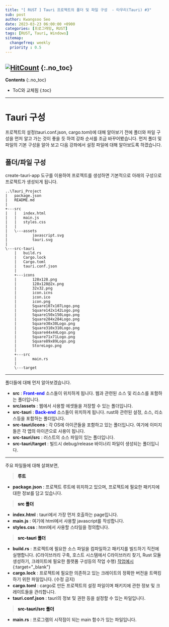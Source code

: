 ```yaml
---
title: "[ RUST ] Tauri 프로젝트의 폴더 및 파일 구성  - 타우리(Tauri) #3"
sub: post
author: Kwangsoo Seo
date: 2023-03-23 06:00:00 +0900
categories: [프로그래밍, RUST]
tags: [RUST, Tauri, Windows]
sitemap:
  changefreq: weekly
  priority : 0.5
---
```

[![HitCount](https://hits.dwyl.com/MonosLab/post28.svg?style=flat-square&show=unique)](http://hits.dwyl.com/MonosLab/post28)
{:.no_toc}
---
**Contents**
{:.no_toc}

* ToC와 교체됨
{:toc}  

---
# Tauri 구성   
프로젝트의 설정(tauri.conf.json, cargo.toml)에 대해 알아보기 전에 폴더와 파일 구성을 먼저 알고 가는 것이 좋을 듯 하여 강좌 순서를 조금 바꾸어봤습니다. 먼저 폴더 및 파일의 기본 구성을 알아 보고 다음 강좌에서 설정 파일에 대해 알아보도록 하겠습니다.

## 폴더/파일 구성   
create-tauri-app 도구를 이용하여 프로젝트를 생성하면 기본적으로 아래의 구성으로 프로젝트가 생성되게 됩니다.   

```   
..\Tauri_Project
|   package.json
|   README.md
|
+---src
|   |   index.html
|   |   main.js
|   |   styles.css
|   |
|   \---assets
|           javascript.svg
|           tauri.svg
|
\---src-tauri
    |   build.rs
    |   Cargo.lock
    |   Cargo.toml
    |   tauri.conf.json
    |
    +---icons
    |       128x128.png
    |       128x128@2x.png
    |       32x32.png
    |       icon.icns
    |       icon.ico
    |       icon.png
    |       Square107x107Logo.png
    |       Square142x142Logo.png
    |       Square150x150Logo.png
    |       Square284x284Logo.png
    |       Square30x30Logo.png
    |       Square310x310Logo.png
    |       Square44x44Logo.png
    |       Square71x71Logo.png
    |       Square89x89Logo.png
    |       StoreLogo.png
    |
    +---src
    |       main.rs
    |
    \---target
```   
---
폴더들에 대해 먼저 알아보겠습니다.   
* **src** : **<span style="color:blue">Front-end</span>** 소스들이 위치하게 됩니다. 웹과 관련된 소스 및 리소스를 포함하는 폴더입니다.   
* **src/assets** : 웹에서 사용할 에셋들을 저장할 수 있는 폴더입니다.   
* **src-tauri** : **<span style="color:blue">Back-end</span>** 소스들이 위치하게 됩니다. rust와 관련된 설정, 소스, 리소스등을 포함하는 폴더입니다.   
* **src-tauri/icons** : 각 OS에 아이콘들을 포함하고 있는 폴더입니다. 여기에 이미지들은 각 앱의 아이콘으로 사용이 됩니다.   
* **src-tauri/src** : 러스트의 소스 파일이 있는 폴더입니다.   
* **src-tauri/target** : 빌드시 debug/release 바이너리 파일이 생성되는 폴더입니다.   

---

주요 파일들에 대해 살펴보면,   
> **<span style="color:black">루트</span>**   

* **package.json** : 프로젝트 루트에 위치하고 있으며, 프로젝트에 필요한 패키지에 대한 정보를 담고 있습니다.

> **<span style="color:black">src 폴더</span>**   

* **index.html** : tauri에서 가장 먼저 호출하는 page입니다.   
* **main.js** : 여기에 html에서 사용할 javascript를 작성합니다.   
* **styles.css** : html에서 사용할 스타일을 정의합니다.   

> **<span style="color:black">src-tauri 폴더</span>**   

* **build.rs** : 프로젝트에 필요한 소스 파일을 컴파일하고 패키지를 빌드하기 직전에 실행합니다. (C라이브러리 구축, 호스트 시스템에서 C라이브러리 찾기, Rust 모듈 생성하기, 크레이트에 필요한 플랫폼 구성등의 작업 수행) [작업예시](https://doc.rust-lang.org/cargo/reference/build-script-examples.html){:target="_blank"}   
* **cargo.lock** : 프로젝트에 필요한 의존하고 있는 크레이트의 정확한 버전을 트랙킹하기 위한 파일입니다. (수정 금지)    
* **cargo.toml** : cargo로 만든 프로젝트의 설정 파일이며 패키지에 관한 정보 및 크레이트들을 관리합니다.    
* **tauri.conf.json** : tauri의 정보 및 권한 등을 설정할 수 있는 파일입니다.   

> **<span style="color:black">src-tauri/src 폴더</span>**   

* **main.rs** : 프로그램의 시작점이 되는 main 함수가 있는 파일입니다.     